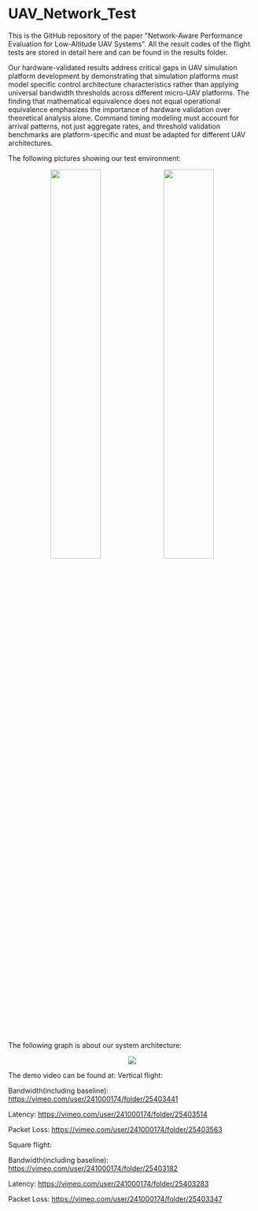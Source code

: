 # UAV_Network_Test

This is the GitHub repository of the paper "Network-Aware Performance Evaluation for Low-Altitude UAV Systems". All the result codes of the flight tests are stored in detail here and can be found in the results folder.

Our hardware-validated results address critical gaps in UAV simulation platform development by demonstrating that simulation platforms must model specific control architecture characteristics rather than applying universal bandwidth thresholds across different micro-UAV platforms.   The finding that mathematical equivalence does not equal operational equivalence emphasizes the importance of hardware validation over theoretical analysis alone.   Command timing modeling must account for arrival patterns, not just aggregate rates, and threshold validation benchmarks are platform-specific and must be adapted for different UAV architectures.

The following pictures showing our test environment:
<p align="center">
  <img src="https://github.com/user-attachments/assets/871da981-ce22-471c-940e-c4fd14b1b611" width="45%" />
  <img src="https://github.com/user-attachments/assets/8ad24636-8b4b-4509-ab20-f7ab40dd7a1e" width="45%" />
</p>

The following graph is about our system architecture:
<p align="center">
  <img src="https://github.com/user-attachments/assets/779de50f-efa5-45b8-9783-25e76acd292e" />
</p>

The demo video can be found at:
Vertical flight:

Bandwidth(including baseline):
https://vimeo.com/user/241000174/folder/25403441

Latency:
https://vimeo.com/user/241000174/folder/25403514

Packet Loss:
https://vimeo.com/user/241000174/folder/25403563

Square flight:

Bandwidth(including baseline):
https://vimeo.com/user/241000174/folder/25403182

Latency:
https://vimeo.com/user/241000174/folder/25403283

Packet Loss:
https://vimeo.com/user/241000174/folder/25403347

